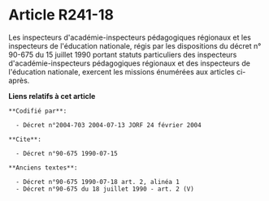 # Article R241-18

Les inspecteurs d'académie-inspecteurs pédagogiques régionaux et les inspecteurs de l'éducation nationale, régis par les
dispositions du décret n° 90-675 du 15 juillet 1990 portant statuts particuliers des inspecteurs d'académie-inspecteurs
pédagogiques régionaux et des inspecteurs de l'éducation nationale, exercent les missions énumérées aux articles ci-après.

**Liens relatifs à cet article**

	**Codifié par**:

	  - Décret n°2004-703 2004-07-13 JORF 24 février 2004

	**Cite**:

	  - Décret n°90-675 1990-07-15

	**Anciens textes**:

	  - Décret n°90-675 1990-07-18 art. 2, alinéa 1
	  - Décret n°90-675 du 18 juillet 1990 - art. 2 (V)
